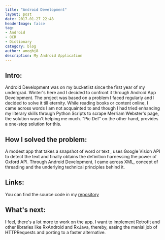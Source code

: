 ```yaml
---
title: "Android Development"
layout: post
date: 2017-01-27 22:48
headerImage: false
tag:
- Android
- OCR
- Dictionary
category: blog
author: amoghj8
description: My Android Application 
---
```


## Intro:


<p>Android Development was on my bucketlist since the first year of my undergrad. Winter's here and I decided to confront it through Android App Development. The project was based on a problem I faced regularly and I decided to solve it till eternity. While reading books or content online, I came across words I am not acquainted to and though I had tried enhancing my literary skills through Python Scripts to scrape Merriam Webster's page, the solution wasn't helping me much. "Pic Def" on the other hand, provides a one-stop solution for this.</p>

## How I solved the problem:

<p>A modest app that takes a snapshot of word or text , uses Google Vision API to detect the text and finally obtains the definition harnessing the power of Oxford API. Through Android Development, I came across XML, concept of threading and the underlying technical principles behind it.</p>

## Links:

You can find the source code in my [repository](https://github.com/amoghj8/OCR-Dictionary)

## What's next: 

<p>I feel, there's a lot more to work on the app. I want to implement Retrofit and other libraries like RxAndroid and RxJava, thereby, easing the menial job of HTTPRequests and porting to a faster alternative.</p>

